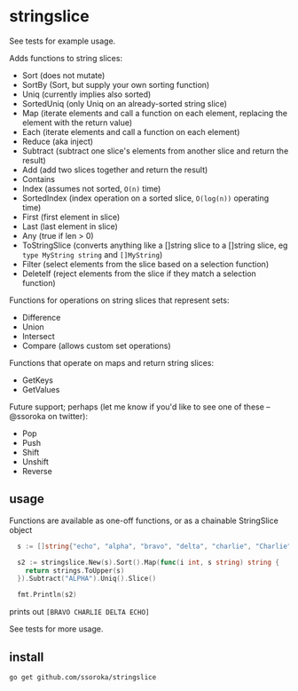 # stringslice

See tests for example usage.

Adds functions to string slices: 

- Sort (does not mutate)
- SortBy (Sort, but supply your own sorting function)
- Uniq (currently implies also sorted)
- SortedUniq (only Uniq on an already-sorted string slice)
- Map (iterate elements and call a function on each element, replacing the element with the return value)
- Each (iterate elements and call a function on each element)
- Reduce (aka inject)
- Subtract (subtract one slice's elements from another slice and return the result)
- Add (add two slices together and return the result)
- Contains 
- Index (assumes not sorted, `O(n)` time)
- SortedIndex (index operation on a sorted slice, `O(log(n))` operating time)
- First (first element in slice)
- Last (last element in slice)
- Any (true if len > 0)
- ToStringSlice (converts anything like a []string slice to a []string slice, eg `type MyString string` and `[]MyString`)
- Filter (select elements from the slice based on a selection function)
- DeleteIf (reject elements from the slice if they match a selection function)

Functions for operations on string slices that represent sets:

- Difference
- Union
- Intersect
- Compare (allows custom set operations)

Functions that operate on maps and return string slices:

- GetKeys
- GetValues

Future support; perhaps (let me know if you'd like to see one of these – @ssoroka on twitter):

- Pop
- Push
- Shift
- Unshift
- Reverse

## usage

Functions are available as one-off functions, or as a chainable StringSlice object

```go
  s := []string{"echo", "alpha", "bravo", "delta", "charlie", "Charlie"}

  s2 := stringslice.New(s).Sort().Map(func(i int, s string) string {
    return strings.ToUpper(s)
  }).Subtract("ALPHA").Uniq().Slice()

  fmt.Println(s2)
```

prints out `[BRAVO CHARLIE DELTA ECHO]`

See tests for more usage.

## install

`go get github.com/ssoroka/stringslice`